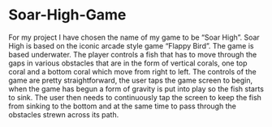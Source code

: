 # Soar-High-Game

For my project I have chosen the name of my game to be “Soar High”.  Soar High is based on the iconic arcade style game “Flappy Bird”. The game is based underwater. The player controls a fish that has to move through the gaps in various obstacles that are in the form of vertical corals, one top coral and a bottom coral which move from right to left. The controls of the game are pretty straightforward, the user taps the game screen to begin, when the game has begun a form of gravity is put into play so the fish starts to sink. The user then needs to continuously tap the screen to keep the fish from sinking to the bottom and at the same time to pass through the obstacles strewn across its path.

